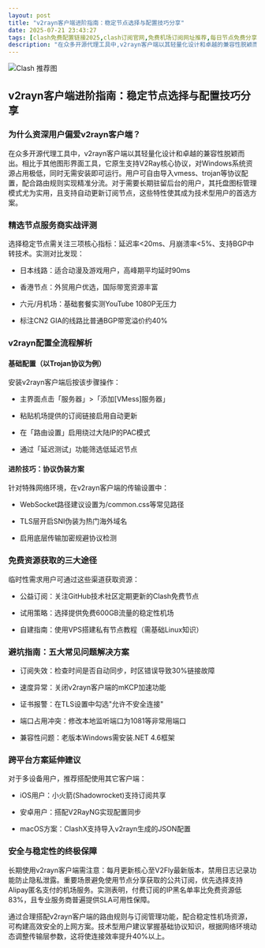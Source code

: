 ```yaml
---
layout: post
title: "v2rayn客户端进阶指南：稳定节点选择与配置技巧分享"
date: 2025-07-21 23:43:27
tags: [clash免费配置链接2025,clash订阅官网,免费机场订阅网址推荐,每日节点免费分享2025,clash订阅链接怎么买,香港节点加速器免费,SSR客户端下载]
description: "在众多开源代理工具中,v2rayn客户端以其轻量化设计和卓越的兼容性脱颖而出。相比于其他图形界面工具,它原生支持V2Ray核心协议,对Windows系统资源占用极低,同时无需安装即可运行。用户可自由导入vmess、trojan等协议配置,配合路由规则实现精准分流。对于需要长期驻留后台的用户,其托盘图标管理模式尤为实用,且支持自动更新订阅节点,这些特性使其成为技术型用户的首选方案。"
---
```


![Clash 推荐图](https://clashjd.github.io/assets/img/clash订阅节点购买.png)

## v2rayn客户端进阶指南：稳定节点选择与配置技巧分享

### 为什么资深用户偏爱v2rayn客户端？

在众多开源代理工具中，v2rayn客户端以其轻量化设计和卓越的兼容性脱颖而出。相比于其他图形界面工具，它原生支持V2Ray核心协议，对Windows系统资源占用极低，同时无需安装即可运行。用户可自由导入vmess、trojan等协议配置，配合路由规则实现精准分流。对于需要长期驻留后台的用户，其托盘图标管理模式尤为实用，且支持自动更新订阅节点，这些特性使其成为技术型用户的首选方案。

### 精选节点服务商实战评测

选择稳定节点需关注三项核心指标：延迟率<20ms、月崩溃率<5%、支持BGP中转技术。实测对比发现：

- 日本线路：适合动漫及游戏用户，高峰期平均延时90ms

- 香港节点：外贸用户优选，国际带宽资源丰富

- 六元/月机场：基础套餐实测YouTube 1080P无压力

- 标注CN2 GIA的线路比普通BGP带宽溢价约40%

### v2rayn配置全流程解析

#### 基础配置（以Trojan协议为例）

安装v2rayn客户端后按该步骤操作：

- 主界面点击「服务器」>「添加[VMess]服务器」

- 粘贴机场提供的订阅链接启用自动更新

- 在「路由设置」启用绕过大陆IP的PAC模式

- 通过「延迟测试」功能筛选低延迟节点

#### 进阶技巧：协议伪装方案

针对特殊网络环境，在v2rayn客户端的传输设置中：

- WebSocket路径建议设置为/common.css等常见路径

- TLS层开启SNI伪装为热门海外域名

- 启用底层传输加密规避协议检测

### 免费资源获取的三大途径

临时性需求用户可通过这些渠道获取资源：

- 公益订阅：关注GitHub技术社区定期更新的Clash免费节点

- 试用策略：选择提供免费600GB流量的稳定性机场

- 自建指南：使用VPS搭建私有节点教程（需基础Linux知识）

### 避坑指南：五大常见问题解决方案

- 订阅失效：检查时间是否自动同步，时区错误导致30%链接故障

- 速度异常：关闭v2rayn客户端的mKCP加速功能

- 证书报警：在TLS设置中勾选"允许不安全连接"

- 端口占用冲突：修改本地监听端口为1081等非常用端口

- 兼容性问题：老版本Windows需安装.NET 4.6框架

### 跨平台方案延伸建议

对于多设备用户，推荐搭配使用其它客户端：

- iOS用户：小火箭(Shadowrocket)支持订阅共享

- 安卓用户：搭配V2RayNG实现配置同步

- macOS方案：ClashX支持导入v2rayn生成的JSON配置

### 安全与稳定性的终极保障

长期使用v2rayn客户端需注意：每月更新核心至V2Fly最新版本，禁用日志记录功能防止隐私泄露。重要场景避免使用节点分享获取的公共订阅，优先选择支持Alipay匿名支付的机场服务。实测表明，付费订阅的IP黑名单率比免费资源低83%，且专业服务商普遍提供SLA可用性保障。

通过合理搭配v2rayn客户端的路由规则与订阅管理功能，配合稳定性机场资源，可构建高效安全的上网方案。技术型用户建议掌握基础协议知识，根据网络环境动态调整传输层参数，这将使连接效率提升40%以上。












